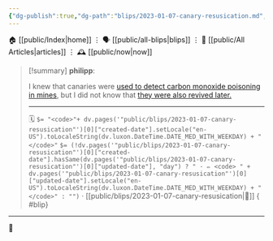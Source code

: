 ```yaml
---
{"dg-publish":true,"dg-path":"blips/2023-01-07-canary-resusication.md","dg-permalink":"2023/01/07/canary-resusication/","permalink":"/2023/01/07/canary-resusication/","title":"philipp @ 2023-01-07"}
---
```



<div class="transclusion internal-embed is-loaded"><div class="markdown-embed">




🏠 [[public/Index\|home]]  ⋮ 🗣️ [[public/all-blips\|blips]] ⋮  📝 [[public/All Articles\|articles]]  ⋮ 🕰️ [[public/now\|now]]


</div></div>


> [!summary] **philipp**:
>
> I knew that canaries were [used to detect carbon monoxide poisoning in mines](https://en.wikipedia.org/wiki/Sentinel_species#Canaries), but I did not know that [they were also revived later.](https://museumcrush.org/this-device-was-used-to-resuscitate-canaries-in-coal-mines/)
> - - -
>
> 🗓️ `$= "<code>"+ dv.pages('"public/blips/2023-01-07-canary-resusication"')[0]["created-date"].setLocale("en-US").toLocaleString(dv.luxon.DateTime.DATE_MED_WITH_WEEKDAY) + "</code>"` `$= (!dv.pages('"public/blips/2023-01-07-canary-resusication"')[0]["created-date"].hasSame(dv.pages('"public/blips/2023-01-07-canary-resusication"')[0]["updated-date"], "day") ? " · ✏️ <code> " + dv.pages('"public/blips/2023-01-07-canary-resusication"')[0]["updated-date"].setLocale("en-US").toLocaleString(dv.luxon.DateTime.DATE_MED_WITH_WEEKDAY) + "</code>" : "")`  · [[public/blips/2023-01-07-canary-resusication\|🔗]]
{ #blip}


- - -

 👾
